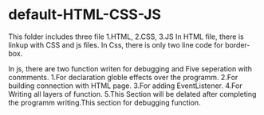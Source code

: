 # default-HTML-CSS-JS

This folder includes three file 1.HTML, 2.CSS, 3.JS
In HTML file, there is linkup with CSS and js files.
In Css, there is only two line code for border-box.

In js, there are two function writen for debugging and Five seperation with conmments.
1.For declaration globle effects over the programm.
2.For building connection with HTML page.
3.For adding EventListener.
4.For Writing all layers of function.
5.This Section will be delated after completing the programm writing.This section for debugging function.

